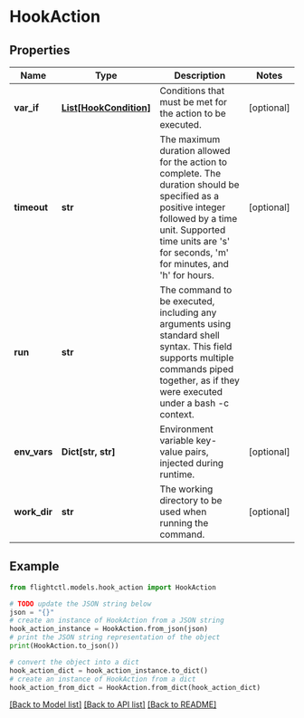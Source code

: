 # HookAction


## Properties

Name | Type | Description | Notes
------------ | ------------- | ------------- | -------------
**var_if** | [**List[HookCondition]**](HookCondition.md) | Conditions that must be met for the action to be executed. | [optional] 
**timeout** | **str** | The maximum duration allowed for the action to complete. The duration should be specified as a positive integer followed by a time unit. Supported time units are &#39;s&#39; for seconds, &#39;m&#39; for minutes, and &#39;h&#39; for hours. | [optional] 
**run** | **str** | The command to be executed, including any arguments using standard shell syntax. This field supports multiple commands piped together, as if they were executed under a bash -c context. | 
**env_vars** | **Dict[str, str]** | Environment variable key-value pairs, injected during runtime. | [optional] 
**work_dir** | **str** | The working directory to be used when running the command. | [optional] 

## Example

```python
from flightctl.models.hook_action import HookAction

# TODO update the JSON string below
json = "{}"
# create an instance of HookAction from a JSON string
hook_action_instance = HookAction.from_json(json)
# print the JSON string representation of the object
print(HookAction.to_json())

# convert the object into a dict
hook_action_dict = hook_action_instance.to_dict()
# create an instance of HookAction from a dict
hook_action_from_dict = HookAction.from_dict(hook_action_dict)
```
[[Back to Model list]](../README.md#documentation-for-models) [[Back to API list]](../README.md#documentation-for-api-endpoints) [[Back to README]](../README.md)


